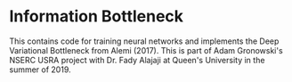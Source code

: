 # Information Bottleneck

This contains code for training neural networks and implements the Deep Variational Bottleneck from Alemi (2017). This is part of Adam Gronowski's NSERC USRA project with Dr. Fady Alajaji at Queen's University in the summer of 2019.
